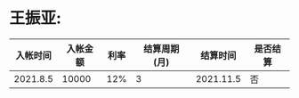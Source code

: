 # 王振亚:
|  入帐时间    | 入帐金额  |  利率  |  结算周期(月) |  结算时间   |  是否结算 |  
|  ---        | ---     |  ---   |  ---        |   ---      |    ---  |
|  2021.8.5   | 10000   |  12%   |  3          |  2021.11.5 |    否   |
